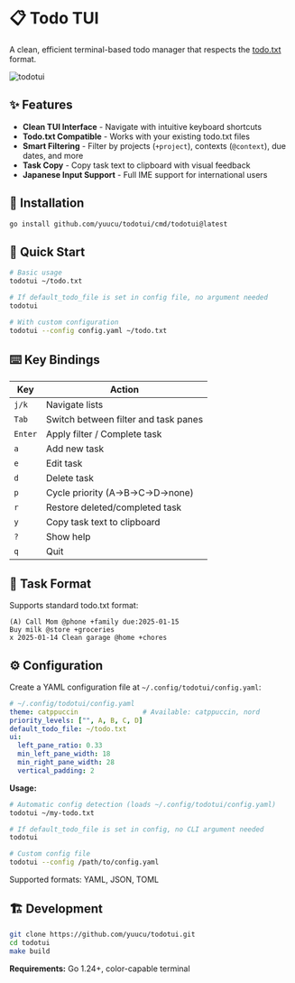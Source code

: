 # 📋 Todo TUI

A clean, efficient terminal-based todo manager that respects the [todo.txt](http://todotxt.org/) format.

![todotui](https://github.com/user-attachments/assets/8e7223f2-0429-4733-a128-53ef2935a6aa)

## ✨ Features

- **Clean TUI Interface** - Navigate with intuitive keyboard shortcuts
- **Todo.txt Compatible** - Works with your existing todo.txt files
- **Smart Filtering** - Filter by projects (`+project`), contexts (`@context`), due dates, and more
- **Task Copy** - Copy task text to clipboard with visual feedback
- **Japanese Input Support** - Full IME support for international users

## 🚀 Installation

```bash
go install github.com/yuucu/todotui/cmd/todotui@latest
```

## 🚀 Quick Start

```bash
# Basic usage
todotui ~/todo.txt

# If default_todo_file is set in config file, no argument needed
todotui

# With custom configuration
todotui --config config.yaml ~/todo.txt
```

## ⌨️ Key Bindings

| Key | Action |
|-----|--------|
| `j/k` | Navigate lists |
| `Tab` | Switch between filter and task panes |
| `Enter` | Apply filter / Complete task |
| `a` | Add new task |
| `e` | Edit task |
| `d` | Delete task |
| `p` | Cycle priority (A→B→C→D→none) |
| `r` | Restore deleted/completed task |
| `y` | Copy task text to clipboard |
| `?` | Show help |
| `q` | Quit |

## 📝 Task Format

Supports standard todo.txt format:
```
(A) Call Mom @phone +family due:2025-01-15
Buy milk @store +groceries
x 2025-01-14 Clean garage @home +chores
```

## ⚙️ Configuration

Create a YAML configuration file at `~/.config/todotui/config.yaml`:

```yaml
# ~/.config/todotui/config.yaml
theme: catppuccin                # Available: catppuccin, nord
priority_levels: ["", A, B, C, D]
default_todo_file: ~/todo.txt
ui:
  left_pane_ratio: 0.33
  min_left_pane_width: 18
  min_right_pane_width: 28
  vertical_padding: 2
```

**Usage:**
```bash
# Automatic config detection (loads ~/.config/todotui/config.yaml)
todotui ~/my-todo.txt

# If default_todo_file is set in config, no CLI argument needed
todotui

# Custom config file
todotui --config /path/to/config.yaml
```

Supported formats: YAML, JSON, TOML

## 🏗️ Development

```bash
git clone https://github.com/yuucu/todotui.git
cd todotui
make build
```

**Requirements:** Go 1.24+, color-capable terminal

